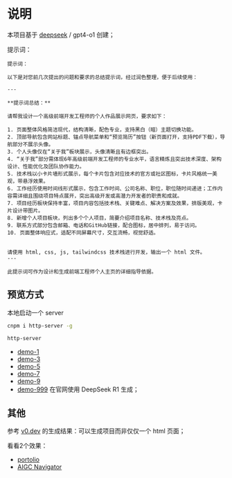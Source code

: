 # 说明

本项目基于 [deepseek](https://chat.deepseek.com/) / gpt4-o1 创建；

提示词：

```
提示词：

以下是对您前几次提出的问题和要求的总结提示词，经过润色整理，便于后续使用：

---

**提示词总结：**

请帮我设计一个高级前端开发工程师的个人作品展示网页，要求如下：

1. 页面整体风格简洁现代，结构清晰，配色专业，支持黑白（暗）主题切换功能。
2. 顶部导航包含网站标题、锚点导航菜单和“预览简历”按钮（新页面打开，支持PDF下载），导航部分不展示头像。
3. 个人头像仅在“关于我”板块展示，头像清晰且有边框突出。
4. “关于我”部分需体现6年高级前端开发工程师的专业水平，语言精炼且突出技术深度、架构设计、性能优化及团队协作能力。
5. 技术栈以小卡片墙形式展示，每个卡片包含对应技术的官方或社区图标，卡片风格统一美观，带悬浮效果。
6. 工作经历使用时间线形式展示，包含工作时间、公司名称、职位，职位随时间递进；工作内容需详细且围绕项目特点展开，突出高级开发或高潜力开发者的职责和成就。
7. 项目经历板块保持丰富，项目内容包括技术栈、关键难点、解决方案及效果，排版美观，卡片设计带图片。
8. 新增个人项目板块，列出多个个人项目，简要介绍项目名称、技术栈及亮点。
9. 联系方式部分包含邮箱、电话和GitHub链接，配合图标，居中排列，易于访问。
10. 页面整体响应式，适配不同屏幕尺寸，交互流畅，视觉舒适。


请使用 html, css, js, tailwindcss 技术栈进行开发，输出一个 html 文件。
---

此提示词可作为设计和生成前端工程师个人主页的详细指导依据。

```

## 预览方式

本地启动一个 server

```sh
cnpm i http-server -g

http-server

```

- [demo-1](http://127.0.0.1:8080/src/)
- [demo-3](http://127.0.0.1:8080/src/index3)
- [demo-5](http://127.0.0.1:8080/src/index5)
- [demo-7](http://127.0.0.1:8080/src/index7)
- [demo-9](http://127.0.0.1:8080/src/index9)
- [demo-999](http://127.0.0.1:8080/src/index999) 在官网使用 DeepSeek R1 生成；


## 其他

参考 [v0.dev](https://v0.dev/chat/projects) 的生成结果：可以生成项目而非仅仅一个 html 页面；

看看2个效果：

- [portolio](https://v0-frontend-portfolio-page-seven.vercel.app/)
- [AIGC Navigator](https://v0-frontend-portfolio-page-seven.vercel.app/)